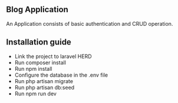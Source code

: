 

## Blog Application

An Application consists of basic authentication and CRUD operation.

## Installation guide

- Link the project to laravel HERD
- Run composer install
- Run npm install
- Configure the database in the .env file
- Run php artisan migrate
- Run php artisan db:seed
- Run npm run dev




